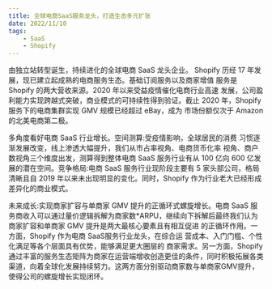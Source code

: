 ```yaml
---
title: 全球电商SaaS服务龙头，打造生态多元扩张
date: 2022/11/10
tags:
	- SaaS
	- Shopify
---
```


由独立站转型诞生，持续进化的全球电商 SaaS 龙头企业。 Shopify 历经 17 年发展，现已建立起成熟的电商服务生态。基础订阅服务以及商家增值 服务是 Shopify 的两大营收来源。2020 年以来受益疫情催化电商行业高速 发展，公司盈利能力实现跨越式突破，商业模式的可持续性得到验证。截止 2020 年，Shopify 服务下的电商集群实现 GMV 规模已经超过 eBay，成为 市场份额仅次于 Amazon 的北美电商第二极。

多角度看好电商 SaaS 行业增长。空间测算:受疫情影响，全球居民的消费 习惯逐渐发展改变，线上渗透大幅提升，我们从市占率视角、电商货币化率 视角、商户数视角三个维度出发，测算得到整体电商 SaaS 服务行业有从 100 亿向 600 亿发展的潜在空间。竞争格局:电商 SaaS 服务行业现阶段主要有 5 家头部公司，格局清晰且自 2019 年以来未出现明显的变化。同时，Shopify 作为行业老大已经形成差异化的商业模式。

未来成长:实现商家扩容与单商家 GMV 提升的正循环式螺旋增长。电商 SaaS 服务商收入可以通过量价逻辑拆解为商家数\*ARPU，继续向下拆解后最终我们认为商家扩容和单商家 GMV 提升是两大最核心要素且有相互促进 的正循环作用。一方面，Shopify 作为电商 SaaS服务行业龙头，在综合运 营成本、入门门槛、个性化满足等各个层面具有优势，能够满足更大圈层的 商家需求。另一方面，Shopify通过丰富的服务生态矩阵为商家在运营端增收创造更佳的条件，同时积极拓展各类渠道，向着全球化发展持续努力。这两方面分别驱动商家数与单商家GMV提升，使得公司的螺旋增长实现闭环。

